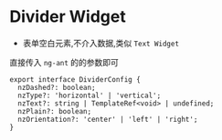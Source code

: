 # Divider Widget
- 表单空白元素,不介入数据,类似 `Text Widget`

直接传入 `ng-ant` 的的参数即可
```
export interface DividerConfig {
  nzDashed?: boolean;
  nzType?: 'horizontal' | 'vertical';
  nzText?: string | TemplateRef<void> | undefined;
  nzPlain?: boolean;
  nzOrientation?: 'center' | 'left' | 'right';
}
```
